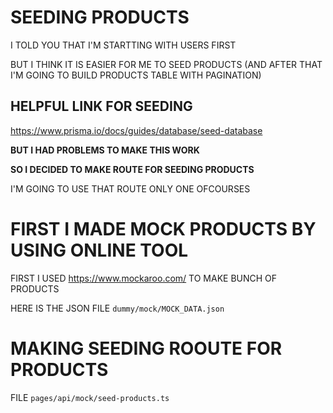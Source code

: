 # SEEDING PRODUCTS

I TOLD YOU THAT I'M STARTTING WITH USERS FIRST

BUT I THINK IT IS EASIER FOR ME TO SEED PRODUCTS (AND AFTER THAT I'M GOING TO BUILD PRODUCTS TABLE WITH PAGINATION)

## HELPFUL LINK FOR SEEDING

<https://www.prisma.io/docs/guides/database/seed-database>

**BUT I HAD PROBLEMS TO MAKE THIS WORK**

**SO I DECIDED TO MAKE ROUTE FOR SEEDING PRODUCTS**

I'M GOING TO USE THAT ROUTE ONLY ONE OFCOURSES

# FIRST I MADE MOCK PRODUCTS BY USING ONLINE TOOL

FIRST I USED <https://www.mockaroo.com/> TO MAKE BUNCH OF PRODUCTS

HERE IS THE JSON FILE `dummy/mock/MOCK_DATA.json`

# MAKING SEEDING ROOUTE FOR PRODUCTS

FILE `pages/api/mock/seed-products.ts`

```ts

```